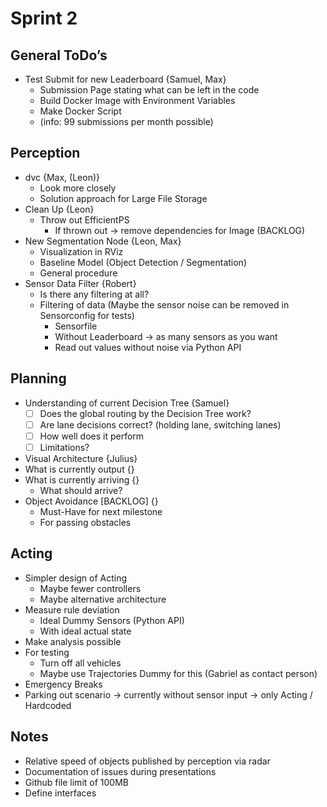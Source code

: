 # Sprint 2

## General ToDo’s

- Test Submit for new Leaderboard {Samuel, Max}
  - Submission Page stating what can be left in the code
  - Build Docker Image with Environment Variables
  - Make Docker Script
  - (info: 99 submissions per month possible)

## Perception

- dvc {Max, (Leon)}
  - Look more closely
  - Solution approach for Large File Storage
- Clean Up {Leon}
  - Throw out EfficientPS
    - If thrown out → remove dependencies for Image (BACKLOG)
- New Segmentation Node {Leon, Max}
  - Visualization in RViz
  - Baseline Model (Object Detection / Segmentation)
  - General procedure
- Sensor Data Filter {Robert}
  - Is there any filtering at all?
  - Filtering of data (Maybe the sensor noise can be removed in Sensorconfig for tests)
    - Sensorfile
    - Without Leaderboard → as many sensors as you want
    - Read out values without noise via Python API

## Planning

- Understanding of current Decision Tree {Samuel}
  - [ ]  Does the global routing by the Decision Tree work?
  - [ ]  Are lane decisions correct? (holding lane, switching lanes)
  - [ ]  How well does it perform
  - [ ]  Limitations?
- Visual Architecture {Julius}
- What is currently output {}
- What is currently arriving {}
  - What should arrive?
- Object Avoidance [BACKLOG] {}
  - Must-Have for next milestone
  - For passing obstacles

## Acting

- Simpler design of Acting
  - Maybe fewer controllers
  - Maybe alternative architecture
- Measure rule deviation
  - Ideal Dummy Sensors (Python API)
  - With ideal actual state
- Make analysis possible
- For testing
  - Turn off all vehicles
  - Maybe use Trajectories Dummy for this (Gabriel as contact person)
- Emergency Breaks
- Parking out scenario → currently without sensor input → only Acting / Hardcoded

## Notes

- Relative speed of objects published by perception via radar
- Documentation of issues during presentations
- Github file limit of 100MB
- Define interfaces
